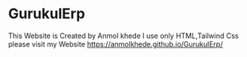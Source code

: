 # GurukulErp
This Website is Created by Anmol khede 
I use only HTML,Tailwind Css
please visit my Website https://anmolkhede.github.io/GurukulErp/

